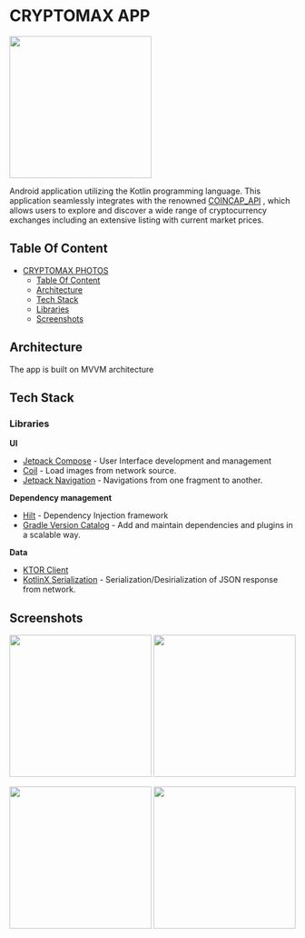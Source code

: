 # CRYPTOMAX APP 
<img src= "https://github.com/Peter-cloud-web/CryptoMax/assets/57822783/6ce98a19-6b05-407e-88cb-b3d5f40090fa" width = "250px">

Android application utilizing the Kotlin programming language. This application seamlessly integrates with the renowned  [COINCAP_API](https://docs.coincap.io/) , which allows users to explore and discover a
wide range of cryptocurrency exchanges including an extensive listing with current market prices.

## Table Of Content

- [CRYPTOMAX PHOTOS](#cryptomax-photos)
    - [Table Of Content](#table-of-content)
    - [Architecture](#architecture)
    - [Tech Stack](#tech-stack)
    - [Libraries](#libraries)
    - [Screenshots](#screenshots)


## Architecture

The app is built on MVVM architecture

## Tech Stack

### Libraries

__UI__

- [Jetpack Compose](https://developer.android.com/jetpack/compose) - User Interface development and management
- [Coil](https://coil-kt.github.io/coil/) - Load images from network source.
- [Jetpack Navigation](https://developer.android.com/guide/navigation) - Navigations from one fragment to another.

__Dependency management__
  - [Hilt](https://dagger.dev/hilt/) - Dependency Injection framework
  - [Gradle Version Catalog](https://dagger.dev/hilt/) - Add and maintain dependencies and plugins in a scalable way.


__Data__

- [KTOR Client](https://ktor.io/docs/create-client.html)
- [KotlinX Serialization](https://github.com/Kotlin/kotlinx.serialization) - Serialization/Desirialization of JSON response from network.

## Screenshots

<img src= "https://github.com/Peter-cloud-web/CryptoMax/assets/57822783/40db3a36-e3e1-4cc0-a200-ded986ca268d" width = "250px"> <img src = "https://github.com/Peter-cloud-web/CryptoMax/assets/57822783/a6463fad-3c97-4c29-af33-f3fe913a5190" width = "250px">

<img src = "https://github.com/Peter-cloud-web/CryptoMax/assets/57822783/720e2beb-c16e-4e5c-a9f3-f807e843a515" width = "250px">  <img src = "https://github.com/Peter-cloud-web/CryptoMax/assets/57822783/91590b99-6470-437b-8a4c-a535dada9490" width = "250px">






